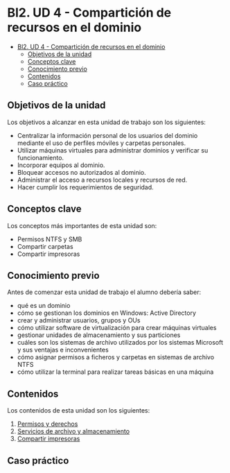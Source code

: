 # Bl2. UD 4 - Compartición de recursos en el dominio
- [Bl2. UD 4 - Compartición de recursos en el dominio](#bl2-ud-4---compartición-de-recursos-en-el-dominio)
  - [Objetivos de la unidad](#objetivos-de-la-unidad)
  - [Conceptos clave](#conceptos-clave)
  - [Conocimiento previo](#conocimiento-previo)
  - [Contenidos](#contenidos)
  - [Caso práctico](#caso-práctico)

## Objetivos de la unidad
Los objetivos a alcanzar en esta unidad de trabajo son los siguientes:
- Centralizar la información personal de los usuarios del dominio mediante el uso de perfiles móviles y carpetas personales.
- Utilizar máquinas virtuales para administrar dominios y verificar su funcionamiento.
- Incorporar equipos al dominio.
- Bloquear accesos no autorizados al dominio.
- Administrar el acceso a recursos locales y recursos de red.
- Hacer cumplir los requerimientos de seguridad.

## Conceptos clave
Los conceptos más importantes de esta unidad son:
- Permisos NTFS y SMB
- Compartir carpetas
- Compartir impresoras

## Conocimiento previo
Antes de comenzar esta unidad de trabajo el alumno debería saber:
- qué es un dominio
- cómo se gestionan los dominios en Windows: Active Directory
- crear y administrar usuarios, grupos y OUs
- cómo utilizar software de virtualización para crear máquinas virtuales
- gestionar unidades de almacenamiento y sus particiones
- cuáles son los sistemas de archivo utilizados por los sistemas Microsoft y sus ventajas e inconvenientes
- cómo asignar permisos a ficheros y carpetas en sistemas de archivo NTFS
- cómo utilizar la terminal para realizar tareas básicas en una máquina

## Contenidos
Los contenidos de esta unidad son los siguientes:
1. [Permisos y derechos](permisos.md)
2. [Servicios de archivo y almacenamiento](servarch.md)
3. [Compartir impresoras](impr.md)

## Caso práctico